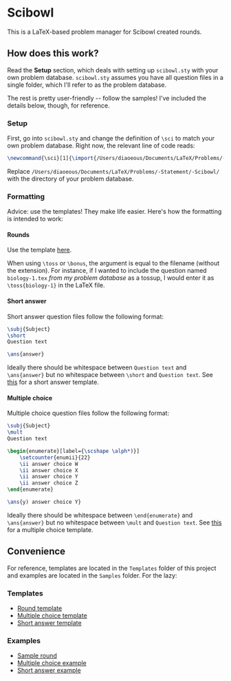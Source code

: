 # Scibowl
This is a LaTeX-based problem manager for Scibowl created rounds.

## How does this work?

Read the **Setup** section, which deals with setting up `scibowl.sty` with your own problem database. `scibowl.sty` assumes you have all question files in a single folder, which I'll refer to as the problem database.

The rest is pretty user-friendly -- follow the samples! I've included the details below, though, for reference.

### Setup
First, go into `scibowl.sty` and change the definition of `\sci` to match your own problem database. Right now, the relevant line of code reads:
```latex
\newcommand{\sci}[1]{\import{/Users/diaoeous/Documents/LaTeX/Problems/-Statement/-Scibowl/}{#1.tex}}
```
Replace `/Users/diaoeous/Documents/LaTeX/Problems/-Statement/-Scibowl/` with the directory of your problem database.

### Formatting

Advice: use the templates! They make life easier. Here's how the formatting is intended to work:

#### Rounds
Use the template [here](Templates/round-template.tex).

When using `\toss` or `\bonus`, the argument is equal to the filename (without the extension). For instance, if I wanted to include the question named `biology-1.tex` *from my problem database* as a tossup, I would enter it as `\toss{biology-1}` in the LaTeX file.

#### Short answer
Short answer question files follow the following format:
```latex
\subj{Subject}
\short
Question text

\ans{answer}
```
Ideally there should be whitespace between `Question text` and `\ans{answer}` but no whitespace between `\short` and `Question text`. See [this](Templates/short-template.tex) for a short answer template.

#### Multiple choice
Multiple choice question files follow the following format:
```latex
\subj{Subject}
\mult
Question text

\begin{enumerate}[label={\scshape \alph*)}]
    \setcounter{enumii}{22}
    \ii answer choice W
    \ii answer choice X
    \ii answer choice Y
    \ii answer choice Z
\end{enumerate}

\ans{y) answer choice Y}
```
Ideally there should be whitespace between `\end{enumerate}` and `\ans{answer}` but no whitespace between `\mult` and `Question text`. See [this](Templates/mult-template.tex) for a multiple choice template.

## Convenience

For reference, templates are located in the `Templates` folder of this project and examples are located in the `Samples` folder. For the lazy:

### Templates
* [Round template](Templates/round-template.tex)
* [Multiple choice template](Templates/mult-template.tex)
* [Short answer template](Templates/short-template.tex)

### Examples
* [Sample round](Samples/sample-round.tex)
* [Multiple choice example](Samples/mult-example.tex)
* [Short answer example](Samples/short-example.tex)
